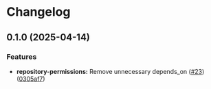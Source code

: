 # Changelog

## 0.1.0 (2025-04-14)


### Features

* **repository-permissions:** Remove unnecessary depends_on ([#23](https://github.com/Excoriate/terraform-aws-codeartifact/issues/23)) ([0305af7](https://github.com/Excoriate/terraform-aws-codeartifact/commit/0305af702b8a017fb739013f1bff7b254e572278))
